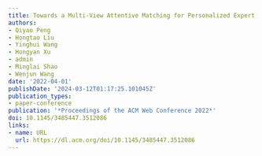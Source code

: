 ```yaml
---
title: Towards a Multi-View Attentive Matching for Personalized Expert Finding
authors:
- Qiyao Peng
- Hongtao Liu
- Yinghui Wang
- Hongyan Xu
- admin
- Minglai Shao
- Wenjun Wang
date: '2022-04-01'
publishDate: '2024-03-12T01:17:25.101045Z'
publication_types:
- paper-conference
publication: '*Proceedings of the ACM Web Conference 2022*'
doi: 10.1145/3485447.3512086
links:
- name: URL
  url: https://dl.acm.org/doi/10.1145/3485447.3512086
---
```

